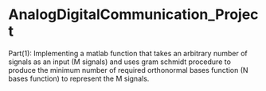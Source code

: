 # AnalogDigitalCommunication_Project
Part(1): Implementing a matlab function that takes an arbitrary number of signals as an input (M signals) and uses gram schmidt procedure to produce the minimum number of required orthonormal bases function (N bases function) to represent the M signals.
